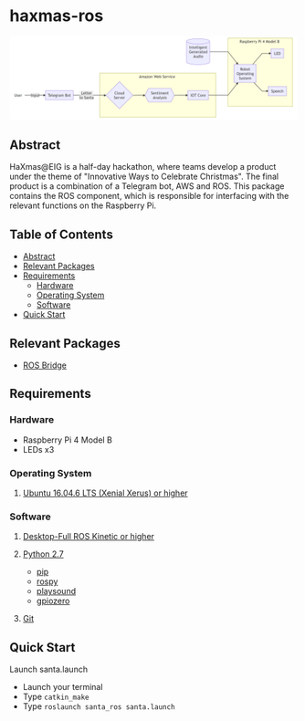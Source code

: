 # haxmas-ros
![Block Diagram](https://github.com/winstxnhdw/haxmas-ros/blob/main/screenshots/block.PNG)

## Abstract
HaXmas@EIG is a half-day hackathon, where teams develop a product under the theme of "Innovative Ways to Celebrate Christmas". The final product is a combination of a Telegram bot, AWS and ROS. This package contains the ROS component, which is responsible for interfacing with the relevant functions on the Raspberry Pi.

## Table of Contents
- [Abstract](#Abstract)
- [Relevant Packages](#Relevant-Packages)
- [Requirements](#Requirements)
  - [Hardware](#Hardware)
  - [Operating System](#Operating-System)
  - [Software](#Software)
- [Quick Start](#Quick-Start)


## Relevant Packages
- [ROS Bridge](https://github.com/khayliang/haxmas-bridge)

## Requirements
### Hardware
- Raspberry Pi 4 Model B
- LEDs x3

### Operating System
1. [Ubuntu 16.04.6 LTS (Xenial Xerus) or higher](http://releases.ubuntu.com/16.04/)

### Software
1. [Desktop-Full ROS Kinetic or higher](http://wiki.ros.org/kinetic/Installation/Ubuntu)
	 
2. [Python 2.7](https://www.python.org/download/releases/2.7/)
   - [pip](https://pypi.org/project/pip/)
   - [rospy](http://wiki.ros.org/rospy)
   - [playsound](https://pypi.org/project/playsound/)
   - [gpiozero](https://gpiozero.readthedocs.io/en/stable/installing.html)
   
3. [Git](https://git-scm.com/download/linux)

## Quick Start
Launch santa.launch
 - Launch your terminal
 - Type `catkin_make`
 - Type `roslaunch santa_ros santa.launch`
